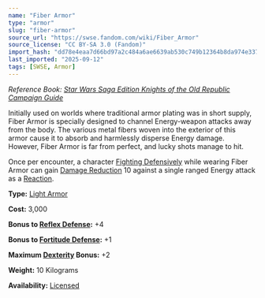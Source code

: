 ```yaml
---
name: "Fiber Armor"
type: "armor"
slug: "fiber-armor"
source_url: "https://swse.fandom.com/wiki/Fiber_Armor"
source_license: "CC BY-SA 3.0 (Fandom)"
import_hash: "dd78e4eaa7d66bd97a2c484a6ae6639ab530c749b12364b8da974e337f778aac"
last_imported: "2025-09-12"
tags: [SWSE, Armor]
---
```

*Reference Book: [Star Wars Saga Edition Knights of the Old Republic Campaign Guide](https://swse.fandom.com/wiki/Star_Wars_Saga_Edition_Knights_of_the_Old_Republic_Campaign_Guide)*

Initially used on worlds where traditional armor plating was in short supply, Fiber Armor is specially designed to channel Energy-weapon attacks away from the body. The various metal fibers woven into the exterior of this armor cause it to absorb and harmlessly disperse Energy damage. However, Fiber Armor is far from perfect, and lucky shots manage to hit.

Once per encounter, a character [Fighting Defensively](https://swse.fandom.com/wiki/Fighting_Defensively) while wearing Fiber Armor can gain [Damage Reduction](https://swse.fandom.com/wiki/Damage_Reduction) 10 against a single ranged Energy attack as a [Reaction](https://swse.fandom.com/wiki/Reaction).

**Type:** [Light Armor](https://swse.fandom.com/wiki/Light_Armor)

**Cost:** 3,000

**Bonus to [Reflex Defense](https://swse.fandom.com/wiki/Reflex_Defense):** +4

**Bonus to [Fortitude Defense](https://swse.fandom.com/wiki/Fortitude_Defense):** +1

**Maximum [Dexterity](https://swse.fandom.com/wiki/Dexterity) Bonus:** +2

**Weight:** 10 Kilograms

**Availability:** [Licensed](https://swse.fandom.com/wiki/Licensed)